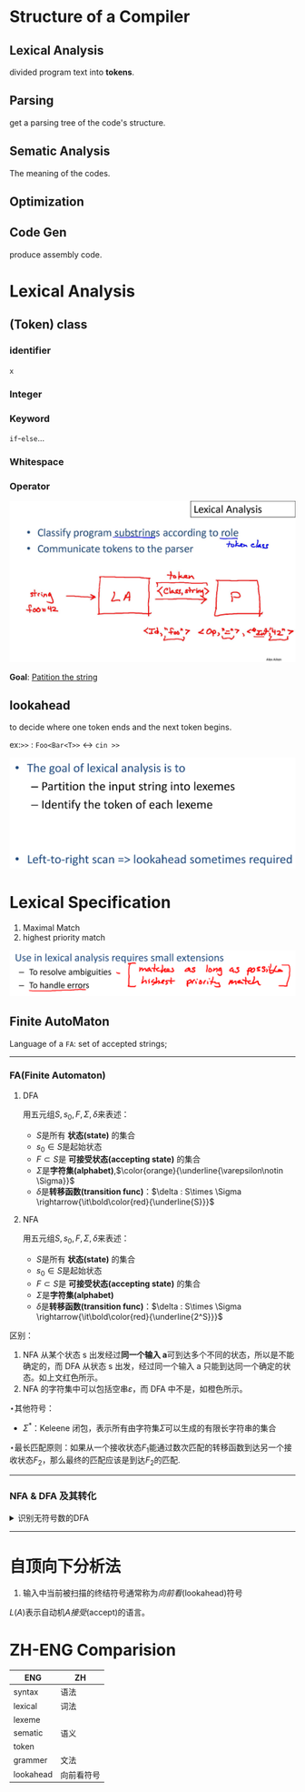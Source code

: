 # Structure of a Compiler

## Lexical Analysis

divided program text into **tokens**.

## Parsing

get a parsing tree of the code's structure.

## Sematic Analysis

The meaning of the codes.

## Optimization

## Code Gen

produce assembly code.

# Lexical Analysis

## (Token) class

### identifier

`x`

### Integer

### Keyword

`if`-`else`...

### Whitespace

### Operator

![](2019-06-01-16-27-08.png)

**Goal**:
<u>Patition the string</u>

## lookahead

to decide where one token ends and the next token begins.

ex:`>>` : `Foo<Bar<T>>` <-> `cin >>`

![](2019-06-01-17-02-07.png)

# Lexical Specification

1. Maximal Match
2. highest priority match

![](2019-06-02-00-02-46.png)

## Finite AutoMaton

Language of a `FA`:
set of accepted strings;

---

### FA(Finite Automaton)

1. DFA

   用五元组$S,s_0,F,\Sigma,\delta$来表述：

   - $S$是所有 **状态(state)** 的集合
   - $s_0\in{S}$是起始状态
   - $F\subset{S}$是 **可接受状态(accepting state)** 的集合
   - $\Sigma$是**字符集(alphabet)**,$\color{orange}{\underline{\varepsilon\notin \Sigma}}$
   - $\delta$是**转移函数(transition func)**：$\delta : S\times \Sigma \rightarrow{\it\bold\color{red}{\underline{S}}}$

2. NFA

   用五元组$S,s_0,F,\Sigma,\delta$来表述：

   - $S$是所有 **状态(state)** 的集合
   - $s_0\in{S}$是起始状态
   - $F\subset{S}$是 **可接受状态(accepting state)** 的集合
   - $\Sigma$是**字符集(alphabet)**
   - $\delta$是**转移函数(transition func)**：$\delta : S\times \Sigma \rightarrow{\it\bold\color{red}{\underline{2^S}}}$

区别：

1. NFA 从某个状态 s 出发经过**同一个输入 a**可到达多个不同的状态，所以是不能确定的，而 DFA 从状态 s 出发，经过同一个输入 a 只能到达同一个确定的状态。如上文红色所示。
2. NFA 的字符集中可以包括空串$\varepsilon$，而 DFA 中不是，如橙色所示。

$\star$其他符号：

- $\Sigma^*$：Keleene 闭包，表示所有由字符集$\Sigma$可以生成的有限长字符串的集合

$\star$最长匹配原则：如果从一个接收状态$F_1$能通过数次匹配的转移函数到达另一个接收状态$F_2$，那么最终的匹配应该是到达$F_2$的匹配.

---

### NFA & DFA 及其转化

<details>
<summary>识别无符号数的DFA</summary>

1. 文法$G$

   1. $digit\rightarrow{}0|1|...|9$
   2. $digits\rightarrow{}digit\ digit*$
   3. $optinalFraction\rightarrow{}.dights|\varepsilon$
   4. $optionalExponent\rightarrow{}(E(+|-|\varepsilon)digits)|\varepsilon$
   5. $num\rightarrow{}digits\ optionalFraction \ optionalExponent$

2. NFA

3. DFA
</details>

---

# 自顶向下分析法

1. 输入中当前被扫描的终结符号通常称为*向前看*(lookahead)符号

$L(A)$表示自动机$A$_接受_(accept)的语言。

# ZH-ENG Comparision

| ENG       | ZH         |
| --------- | ---------- |
| syntax    | 语法       |
| lexical   | 词法       |
| lexeme    |            |
| sematic   | 语义       |
| token     |            |
| grammer   | 文法       |
| lookahead | 向前看符号 |
